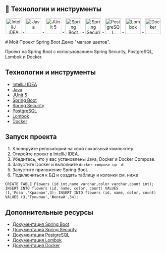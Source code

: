 ## :rocket: Технологии и инструменты

<p align="center">
 <a href="images/search?form=IARRTH&q=intellij+idea&first=1"><img src="https://th.bing.com/th?id=OSK.1092f43f0366fbf2d19494b8553ee2d8&w=148&h=148&c=7&o=6&dpr=1.1&pid=SANGAM" width="50" height="50" alt="IntelliJ IDEA"/></a>
- <a href="https://th.bing.com/th?id=OIP.ANfN008bhlikSHWZAaVXSAHaHa&w=80&h=80&o=6&dpr=2&pid=5.1"><img src="https://th.bing.com/th?id=OIP.ANfN008bhlikSHWZAaVXSAHaHa&w=80&h=80&o=6&dpr=2&pid=5.1" width="50" height="50" alt="Java"/></a>
- <a href="https://junit.org/junit5/"><img src="images/JUnit5.svg" width="50" height="50" alt="JUnit 5"/></a>
- <a href="https://spring.io/projects/spring-boot"><img src="images/SpringBoot.svg" width="50" height="50" alt="Spring Boot"/></a>
- <a href="https://spring.io/projects/spring-security"><img src="images/SpringSecurity.svg" width="50" height="50" alt="Spring Security"/></a>
- <a href="https://www.postgresql.org/"><img src="images/PostgreSQL.svg" width="50" height="50" alt="PostgreSQL"/></a>
- <a href="https://projectlombok.org/"><img src="images/Lombok.svg" width="50" height="50" alt="Lombok"/></a>
- <a href="https://www.docker.com/"><img src="images/Docker.svg" width="50" height="50" alt="Docker"/></a></a>
</p>
# Мой Проект Spring Boot Демо  "магази цветов".

Проект на Spring Boot с использованием Spring Security, PostgreSQL, Lombok и Docker.

## Технологии и инструменты

- [IntelliJ IDEA](https://www.jetbrains.com/idea/)
- [Java](https://www.java.com/)
- [JUnit 5](https://junit.org/junit5/)
- [Spring Boot](https://spring.io/projects/spring-boot)
- [Spring Security](https://spring.io/projects/spring-security)
- [PostgreSQL](https://www.postgresql.org/)
- [Lombok](https://projectlombok.org/)
- [Docker](https://www.docker.com/)

## Запуск проекта

1. Клонируйте репозиторий на свой локальный компьютер.
2. Откройте проект в IntelliJ IDEA.
3. Убедитесь, что у вас установлены Java, Docker и Docker Compose.
4. Запустите Docker и выполните `docker-compose up -d`.
5. Запустите приложение Spring Boot.
6. Подключиться к БД и создать таблицу и колонки см. ниже

`CREATE TABLE Flowers (id int,name varchar,color varchar,count int);`
`INSERT INTO flowers (id, name, color, count) VALUES (1,'Роза','Красная',3); INSERT INTO flowers (id, name, color, count) VALUES (3,'Тульпан','Желтый',34);`

## Дополнительные ресурсы

- [Документация Spring Boot](https://spring.io/guides/gs/spring-boot/)
- [Документация Spring Security](https://docs.spring.io/spring-security/site/docs/current/reference/html5/)
- [Документация PostgreSQL](https://www.postgresql.org/docs/)
- [Документация Lombok](https://projectlombok.org/features/all)
- [Документация Docker](https://docs.docker.com/get-started/)


